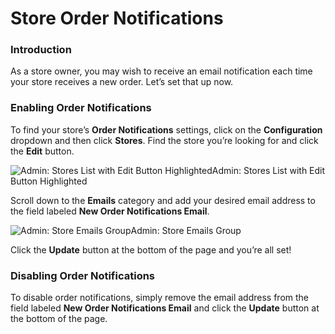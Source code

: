 # Store Order Notifications

### Introduction <a id="introduction"></a>

As a store owner, you may wish to receive an email notification each time your store receives a new order. Let’s set that up now.

### Enabling Order Notifications <a id="enabling-order-notifications"></a>

To find your store’s **Order Notifications** settings, click on the **Configuration** dropdown and then click **Stores**. Find the store you’re looking for and click the **Edit** button.

![Admin: Stores List with Edit Button Highlighted](https://guides.spreecommerce.org/static/d81eddd875aa25b7a853a0bcd54f1530/2561a/admin_stores_index_edit_action_hlighted.png)Admin: Stores List with Edit Button Highlighted

Scroll down to the **Emails** category and add your desired email address to the field labeled **New Order Notifications Email**.

![Admin: Store Emails Group](https://guides.spreecommerce.org/static/a1f899f5f773401fce22a73a21f4edc1/8bee4/admin_stores_form_emails_group.png)Admin: Store Emails Group

Click the **Update** button at the bottom of the page and you’re all set!

### Disabling Order Notifications <a id="disabling-order-notifications"></a>

To disable order notifications, simply remove the email address from the field labeled **New Order Notifications Email** and click the **Update** button at the bottom of the page.

